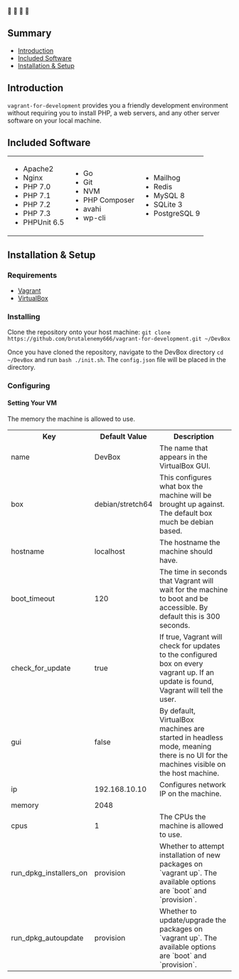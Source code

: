 
:construction: :construction: :construction: :construction:

## Summary

- [Introduction](#introduction)
- [Included Software](#included-software)
- [Installation & Setup](#installation-and-setup)

<a name="introduction"></a>
## Introduction

`vagrant-for-development` provides you a friendly development environment without requiring you to install PHP, a web servers, and any other server software on your local machine.

<a name="included-software"></a>
## Included Software

<table>
    <tr>
        <td>
            <ul>
                <li>Apache2</li>
                <li>Nginx</li>
                <li>PHP 7.0</li>
                <li>PHP 7.1</li>
                <li>PHP 7.2</li>
                <li>PHP 7.3</li>
                <li>PHPUnit 6.5</li>
            </ul>
        </td>
        <td>
            <ul>
                <li>Go</li>
                <li>Git</li>
                <li>NVM</li>
                <li>PHP Composer</li>
                <li>avahi</li>
                <li>wp-cli</li>
            </ul>
        </td>
        <td>
            <ul>
                <li>Mailhog</li>
                <li>Redis</li>
                <li>MySQL 8</li>
                <li>SQLite 3</li>
                <li>PostgreSQL 9</li>
            </ul>
        </td>
    </tr>
</table>

<a name="installation-and-setup"></a>
## Installation & Setup

### Requirements

* [Vagrant](https://www.vagrantup.com/downloads.html)
* [VirtualBox](https://www.virtualbox.org/wiki/Downloads)

### Installing

Clone the repository onto your host machine:
`git clone https://github.com/brutalenemy666/vagrant-for-development.git ~/DevBox`

Once you have cloned the repository, navigate to the DevBox directory `cd ~/DevBox` and run `bash ./init.sh`. The `config.json` file will be placed in the directory.

### Configuring

#### Setting Your VM

<table>
    <tr>
        <th>Key</th>
        <th>Default Value</th>
        <th>Description</th>
    </tr>
    <tr>
        <td>name</td>
        <td>DevBox</td>
        <td>The name that appears in the VirtualBox GUI.</td>
    </tr>
    <tr>
        <td>box</td>
        <td>debian/stretch64</td>
        <td>This configures what box the machine will be brought up against. The default box much be debian based.</td>
    </tr>
    <tr>
        <td>hostname</td>
        <td>localhost</td>
        <td>The hostname the machine should have.</td>
    </tr>
    <tr>
        <td>boot_timeout</td>
        <td>120</td>
        <td>The time in seconds that Vagrant will wait for the machine to boot and be accessible. By default this is 300 seconds.</td>
    </tr>
    <tr>
        <td>check_for_update</td>
        <td>true</td>
        <td>If true, Vagrant will check for updates to the configured box on every vagrant up. If an update is found, Vagrant will tell the user.</td>
    </tr>
    <tr>
        <td>gui</td>
        <td>false</td>
        <td>By default, VirtualBox machines are started in headless mode, meaning there is no UI for the machines visible on the host machine.</td>
    </tr>
    <tr>
        <td>ip</td>
        <td>192.168.10.10</td>
        <td>Configures network IP on the machine.</td>
    </tr>
    <tr>
        <td>memory</td>
        <td>2048</td>
        <p>The memory the machine is allowed to use.</p>
    </tr>
    <tr>
        <td>cpus</td>
        <td>1</td>
        <td>The CPUs the machine is allowed to use.</td>
    </tr>
    <tr>
        <td>run_dpkg_installers_on</td>
        <td>provision</td>
        <td>Whether to attempt installation of new packages on `vagrant up`. The available options are `boot` and `provision`.</td>
    </tr>
    <tr>
        <td>run_dpkg_autoupdate</td>
        <td>provision</td>
        <td>Whether to update/upgrade the packages on `vagrant up`. The available options are `boot` and `provision`.</td>
    </tr>
</table>
